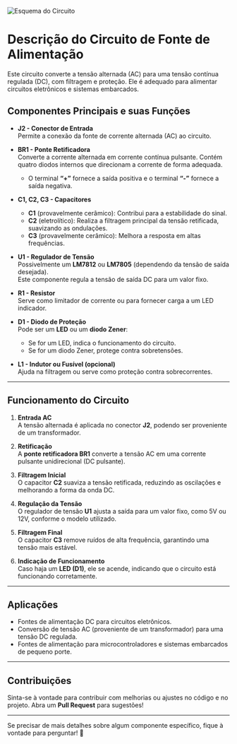 ![Esquema do Circuito](1.jpg)

# Descrição do Circuito de Fonte de Alimentação

Este circuito converte a tensão alternada (AC) para uma tensão contínua regulada (DC), com filtragem e proteção. Ele é adequado para alimentar circuitos eletrônicos e sistemas embarcados.

## Componentes Principais e suas Funções

- **J2 - Conector de Entrada**  
  Permite a conexão da fonte de corrente alternada (AC) ao circuito.

- **BR1 - Ponte Retificadora**  
  Converte a corrente alternada em corrente contínua pulsante. Contém quatro diodos internos que direcionam a corrente de forma adequada.  
  - O terminal **“+”** fornece a saída positiva e o terminal **“-”** fornece a saída negativa.

- **C1, C2, C3 - Capacitores**  
  - **C1** (provavelmente cerâmico): Contribui para a estabilidade do sinal.  
  - **C2** (eletrolítico): Realiza a filtragem principal da tensão retificada, suavizando as ondulações.  
  - **C3** (provavelmente cerâmico): Melhora a resposta em altas frequências.

- **U1 - Regulador de Tensão**  
  Possivelmente um **LM7812** ou **LM7805** (dependendo da tensão de saída desejada).  
  Este componente regula a tensão de saída DC para um valor fixo.

- **R1 - Resistor**  
  Serve como limitador de corrente ou para fornecer carga a um LED indicador.

- **D1 - Diodo de Proteção**  
  Pode ser um **LED** ou um **diodo Zener**:  
  - Se for um LED, indica o funcionamento do circuito.  
  - Se for um diodo Zener, protege contra sobretensões.

- **L1 - Indutor ou Fusível (opcional)**  
  Ajuda na filtragem ou serve como proteção contra sobrecorrentes.

---

## Funcionamento do Circuito

1. **Entrada AC**  
   A tensão alternada é aplicada no conector **J2**, podendo ser proveniente de um transformador.

2. **Retificação**  
   A **ponte retificadora BR1** converte a tensão AC em uma corrente pulsante unidirecional (DC pulsante).

3. **Filtragem Inicial**  
   O capacitor **C2** suaviza a tensão retificada, reduzindo as oscilações e melhorando a forma da onda DC.

4. **Regulação da Tensão**  
   O regulador de tensão **U1** ajusta a saída para um valor fixo, como 5V ou 12V, conforme o modelo utilizado.

5. **Filtragem Final**  
   O capacitor **C3** remove ruídos de alta frequência, garantindo uma tensão mais estável.

6. **Indicação de Funcionamento**  
   Caso haja um **LED (D1)**, ele se acende, indicando que o circuito está funcionando corretamente.

---

## Aplicações

- Fontes de alimentação DC para circuitos eletrônicos.
- Conversão de tensão AC (proveniente de um transformador) para uma tensão DC regulada.
- Fontes de alimentação para microcontroladores e sistemas embarcados de pequeno porte.

---

## Contribuições

Sinta-se à vontade para contribuir com melhorias ou ajustes no código e no projeto. Abra um **Pull Request** para sugestões!

---

Se precisar de mais detalhes sobre algum componente específico, fique à vontade para perguntar! 🚀
